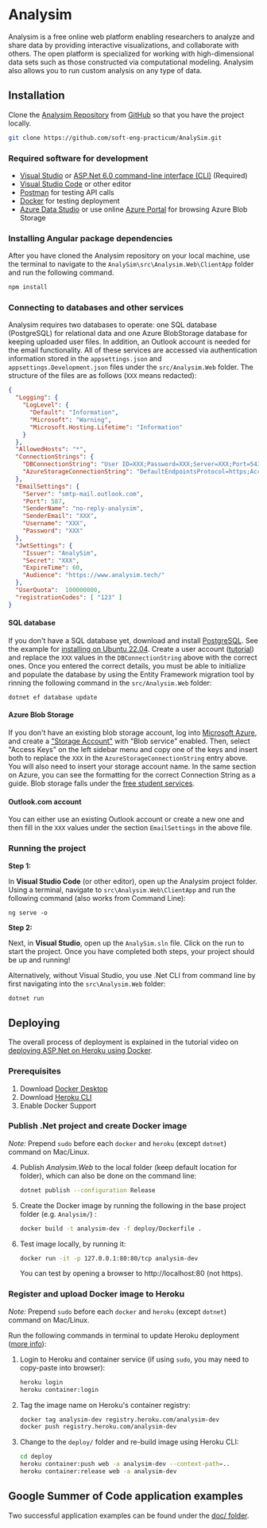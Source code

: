 # Analysim

Analysim is a free online web platform enabling researchers to analyze
and share data by providing interactive visualizations, and
collaborate with others.  The open platform is specialized for working
with high-dimensional data sets such as those constructed via
computational modeling.  Analysim also allows you to run custom
analysis on any type of data.

## Installation
Clone the [Analysim Repository](https://github.com/soft-eng-practicum/AnalySim) from [GitHub](http://www.github.com) so that you have the project locally.
```sh
git clone https://github.com/soft-eng-practicum/AnalySim.git
```

### Required software for development

- [Visual Studio](https://visualstudio.microsoft.com/downloads/) or [ASP.Net 6.0 command-line interface (CLI)](https://dotnet.microsoft.com/en-us/download) (Required)
- [Visual Studio Code](https://code.visualstudio.com/download) or other editor
- [Postman](https://www.postman.com/downloads/) for testing API calls
- [Docker](https://www.docker.com/products/docker-desktop) for testing deployment
- [Azure Data Studio](https://docs.microsoft.com/en-us/sql/azure-data-studio/download-azure-data-studio?view=sql-server-ver15) or use online [Azure Portal](https://portal.azure.com) for browsing Azure Blob Storage 

### Installing Angular package dependencies

After you have cloned the Analysim repository on your local machine,
use the terminal to navigate to the
`AnalySim\src\Analysim.Web\ClientApp` folder and run the following
command.

```sh
npm install
```

### Connecting to databases and other services

Analysim requires two databases to operate: one SQL database (PostgreSQL) for relational data and one Azure BlobStorage database for keeping uploaded user files. In addition, an Outlook account is needed for the email functionality. All of these services are accessed via authentication information stored in the `appsettings.json` and `appsettings.Development.json` files under the `src/Analysim.Web` folder. The structure of the files are as follows (`XXX` means redacted):

```json
{
  "Logging": {
    "LogLevel": {
      "Default": "Information",
      "Microsoft": "Warning",
      "Microsoft.Hosting.Lifetime": "Information"
    }
  },
  "AllowedHosts": "*",
  "ConnectionStrings": {
    "DBConnectionString": "User ID=XXX;Password=XXX;Server=XXX;Port=5432;Database=XXX;Integrated Security=true;Pooling=true;SSL Mode=Require;Trust Server Certificate=true",
    "AzureStorageConnectionString": "DefaultEndpointsProtocol=https;AccountName=XXX;AccountKey=XXX;EndpointSuffix=core.windows.net"
  },
  "EmailSettings": {
    "Server": "smtp-mail.outlook.com",
    "Port": 587,
    "SenderName": "no-reply-analysim",
    "SenderEmail": "XXX",
    "Username": "XXX",
    "Password": "XXX"
  },
  "JwtSettings": {
    "Issuer": "AnalySim",
    "Secret": "XXX",
    "ExpireTime": 60,
    "Audience": "https://www.analysim.tech/"
  },
  "UserQuota":  100000000,
  "registrationCodes": [ "123" ]
}

```

#### SQL database

If you don't have a SQL database yet, download and install [PostgreSQL](https://www.postgresql.org/download/). See the example for [installing on Ubuntu 22.04](https://linuxhint.com/install-and-setup-postgresql-database-ubuntu-22-04/). Create a user account ([tutorial](https://medium.com/coding-blocks/creating-user-database-and-adding-access-on-postgresql-8bfcd2f4a91e)) and replace the `XXX` values in the `DBConnectionString` above with the correct ones. Once you entered the correct details, you must be able to initialize and populate the database by using the Entity Framework migration tool by rinning the following command in the `src/Analysim.Web` folder:

```
dotnet ef database update
```

#### Azure Blob Storage

If you don't have an existing blob storage account, log into [Microsoft Azure](https://portal.azure.com), and create a ["Storage Account"](https://learn.microsoft.com/en-us/azure/storage/common/storage-account-overview) with "Blob service" enabled. Then, select "Access Keys" on the left sidebar menu and copy one of the keys and insert both to replace the `XXX` in the `AzureStorageConnectionString` entry above. You will also need to insert your storage account name. In the same section on Azure, you can see the formatting for the correct Connection String as a guide. Blob storage falls under the [free student services](https://azure.microsoft.com/en-us/free/students/).

#### Outlook.com account

You can either use an existing Outlook account or create a new one and then fill in the `XXX` values under the section `EmailSettings` in the above file.

### Running the project

**Step 1:**

In **Visual Studio Code** (or other editor), open up the Analysim
project folder.  Using a terminal, navigate to
`src\Analysim.Web\ClientApp` and run the following command (also works
from Command Line):

```
ng serve -o
```

**Step 2:**

Next, in **Visual Studio**, open up the `AnalySim.sln` file.  Click on
the run to start the project.  Once you have completed both steps,
your project should be up and running! 

Alternatively, without Visual Studio, you use .Net CLI from command
line by first navigating into the `src\Analysim.Web` folder:

```sh
dotnet run
```

## Deploying

The overall process of deployment is explained in the tutorial video on
[deploying ASP.Net on Heroku using Docker](https://www.youtube.com/watch?v=gQMT4al2Grg:).

### Prerequisites
1. Download [Docker Desktop](https://www.docker.com/products/docker-desktop)
2. Download [Heroku CLI](https://devcenter.heroku.com/articles/heroku-cli)
3. Enable Docker Support
   
### Publish .Net project and create Docker image

*Note:* Prepend `sudo` before each `docker` and `heroku` (except `dotnet`) command on Mac/Linux.

4. Publish *Analysim.Web* to the local folder (keep default location for folder), which can also be done on the command line: 
    ```bash
    dotnet publish --configuration Release
    ```
1. Create the Docker image by running the following in the base project folder (e.g. `Analysim/`) :
    ```bash
    docker build -t analysim-dev -f deploy/Dockerfile .
    ```
1. Test image locally, by running it:
   ```bash
   docker run -it -p 127.0.0.1:80:80/tcp analysim-dev
   ```
   You can test by opening a browser to http://localhost:80 (not https).

### Register and upload Docker image to Heroku

*Note:* Prepend `sudo` before each `docker` and `heroku` (except `dotnet`) command on Mac/Linux.

Run the following commands in terminal to update Heroku deployment ([more info](https://devcenter.heroku.com/articles/container-registry-and-runtime)):

1. Login to Heroku and container service (if using `sudo`, you may need to copy-paste into browser):
   ```bash
   heroku login
   heroku container:login
   ```
1. Tag the image name on Heroku's container registry:
   ```bash
   docker tag analysim-dev registry.heroku.com/analysim-dev
   docker push registry.heroku.com/analysim-dev
   ```
1. Change to the `deploy/` folder and re-build image using Heroku CLI:
   ```bash
   cd deploy
   heroku container:push web -a analysim-dev --context-path=..
   heroku container:release web -a analysim-dev
   ```

## Google Summer of Code application examples

Two successful application examples can be found under the [doc/ folder](doc/).
